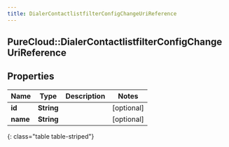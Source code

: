 ```yaml
---
title: DialerContactlistfilterConfigChangeUriReference
---
```

## PureCloud::DialerContactlistfilterConfigChangeUriReference

## Properties

|Name | Type | Description | Notes|
|------------ | ------------- | ------------- | -------------|
| **id** | **String** |  | [optional] |
| **name** | **String** |  | [optional] |
{: class="table table-striped"}


